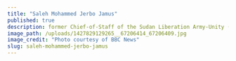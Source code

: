 ```yaml
---
title: "Saleh Mohammed Jerbo Jamus"
published: true
description: former Chief-of-Staff of the Sudan Liberation Army-Unity (SLA-Unity), member of the Justice and Equality Movement
image_path: /uploads/1427829129265__67206414_67206409.jpg
image_credit: "Photo courtesy of BBC News"
slug: saleh-mohammed-jerbo-jamus
---
```


